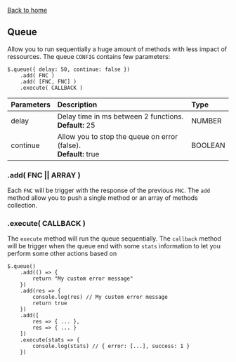 [Back to home](../../README.md)

## Queue
Allow you to run sequentially a huge amount of methods with less impact of ressources. The queue `CONFIG` contains few parameters:

    $.queue({ delay: 50, continue: false })
        .add( FNC )
        .add( [FNC, FNC] )
        .execute( CALLBACK )

| Parameters | Description | Type |
| --- | :-- | :-- |
| delay | Delay time in ms between 2 functions. <br /> **Default:** 25 | NUMBER |
| continue | Allow you to stop the queue on error (false). <br /> **Default:** true | BOOLEAN |


### .add( FNC || ARRAY )
Each `FNC` will be trigger with the response of the previous `FNC`. The `add` method allow you to push a single method or an array of methods collection.

### .execute( CALLBACK )
The `execute` method will run the queue sequentially. The `callback` method will be trigger when the queue end with some `stats` information to let you perform some other actions based on


    $.queue()
        .add(() => {
            return "My custom error message"
        })
        .add(res => {
            console.log(res) // My custom error message
            return true
        })
        .add([
            res => { ... }, 
            res => { ... }
        ])
        .execute(stats => {
            console.log(stats) // { error: [...], success: 1 }
        }) 
